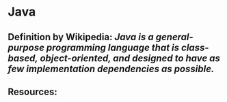 # Java

## Definition by Wikipedia: *Java is a general-purpose programming language that is class-based, object-oriented, and designed to have as few implementation dependencies as possible.*

## Resources:
